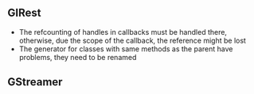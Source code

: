 ## GIRest
* The refcounting of handles in callbacks must be handled there, otherwise, due the
  scope of the callback, the reference might be lost
* The generator for classes with same methods as the parent have problems, they need
  to be renamed

## GStreamer
